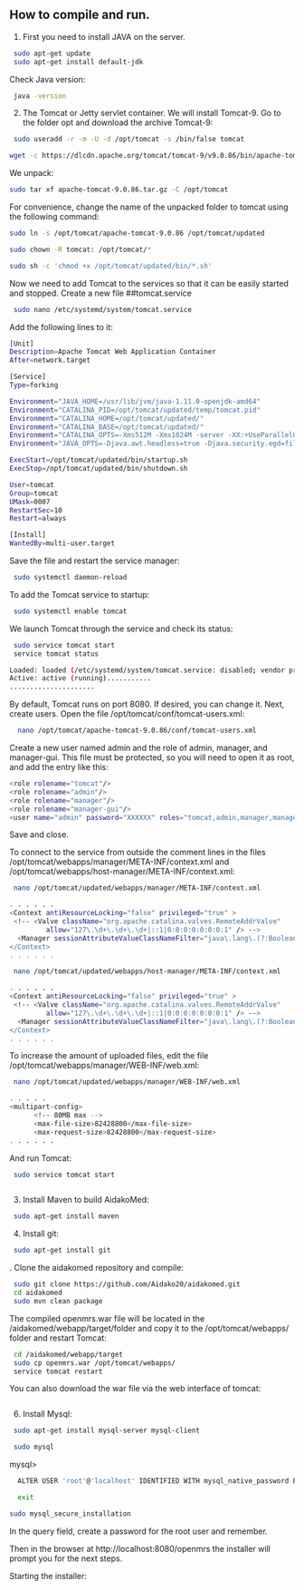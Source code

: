 
## How to compile and run.
1. First you need to install JAVA on the server.
```bash
 sudo apt-get update
 sudo apt-get install default-jdk
```
Check Java version:
```bash
 java -version
```
2. The Tomcat or Jetty servlet container. We will install Tomcat-9. Go to the folder opt and download the archive Tomcat-9:
```bash
 sudo useradd -r -m -U -d /opt/tomcat -s /bin/false tomcat
```
   
```bash
wget -c https://dlcdn.apache.org/tomcat/tomcat-9/v9.0.86/bin/apache-tomcat-9.0.86.tar.gz
```
We unpack:
```bash
sudo tar xf apache-tomcat-9.0.86.tar.gz -C /opt/tomcat
```
For convenience, change the name of the unpacked folder to tomcat using the following command:
```bash
sudo ln -s /opt/tomcat/apache-tomcat-9.0.86 /opt/tomcat/updated
```
```bash
sudo chown -R tomcat: /opt/tomcat/*
```
```bash
sudo sh -c 'chmod +x /opt/tomcat/updated/bin/*.sh'
```
Now we need to add Tomcat to the services so that it can be easily started and stopped.
Create a new file ##tomcat.service
```bash
 sudo nano /etc/systemd/system/tomcat.service
```
Add the following lines to it:
```bash
[Unit]
Description=Apache Tomcat Web Application Container
After=network.target

[Service]
Type=forking

Environment="JAVA_HOME=/usr/lib/jvm/java-1.11.0-openjdk-amd64"
Environment="CATALINA_PID=/opt/tomcat/updated/temp/tomcat.pid"
Environment="CATALINA_HOME=/opt/tomcat/updated/"
Environment="CATALINA_BASE=/opt/tomcat/updated/"
Environment="CATALINA_OPTS=-Xms512M -Xmx1024M -server -XX:+UseParallelGC"
Environment="JAVA_OPTS=-Djava.awt.headless=true -Djava.security.egd=file:/dev/./urandom"

ExecStart=/opt/tomcat/updated/bin/startup.sh
ExecStop=/opt/tomcat/updated/bin/shutdown.sh

User=tomcat
Group=tomcat
UMask=0007
RestartSec=10
Restart=always

[Install]
WantedBy=multi-user.target
```
Save the file and restart the service manager:
```bash
 sudo systemctl daemon-reload
```
To add the Tomcat service to startup:
```bash
 sudo systemctl enable tomcat
```
We launch Tomcat through the service and check its status:
```bash
 sudo service tomcat start
 service tomcat status

Loaded: loaded (/etc/systemd/system/tomcat.service: disabled; vendor preset: enabled)
Active: active (running)...........
.....................
```
By default, Tomcat runs on port 8080. If desired, you can change it. Next, create users.
Open the file /opt/tomcat/conf/tomcat-users.xml:
```bash
  nano /opt/tomcat/apache-tomcat-9.0.86/conf/tomcat-users.xml
```
Create a new user named admin and the role of admin, manager, and manager-gui. This file must be protected, so you will need to open it as root, and add the entry like this:
```bash
<role rolename="tomcat"/>                                                    
<role rolename="admin"/>                                                     
<role rolename="manager"/>                                                   
<role rolename="manager-gui"/>
<user name="admin" password="XXXXXX" roles="tomcat,admin,manager,manager-gui"/>
```
Save and close.

To connect to the service from outside the comment lines in the files /opt/tomcat/webapps/manager/META-INF/context.xml and /opt/tomcat/webapps/host-manager/META-INF/context.xml:
```bash
 nano /opt/tomcat/updated/webapps/manager/META-INF/context.xml
```
```bash
. . . . . . 
<Context antiResourceLocking="false" privileged="true" >
 <!-- <Valve className="org.apache.catalina.valves.RemoteAddrValve"
         allow="127\.\d+\.\d+\.\d+|::1|0:0:0:0:0:0:0:1" /> -->
  <Manager sessionAttributeValueClassNameFilter="java\.lang\.(?:Boolean|Integer$
</Context>
. . . . . .
```
```bash
 nano /opt/tomcat/updated/webapps/host-manager/META-INF/context.xml
```
```bash
. . . . . .
<Context antiResourceLocking="false" privileged="true" >
 <!-- <Valve className="org.apache.catalina.valves.RemoteAddrValve"
         allow="127\.\d+\.\d+\.\d+|::1|0:0:0:0:0:0:0:1" /> -->
  <Manager sessionAttributeValueClassNameFilter="java\.lang\.(?:Boolean|Integer$
</Context>
. . . . . . 
```
To increase the amount of uploaded files, edit the file /opt/tomcat/webapps/manager/WEB-INF/web.xml:
```bash
 nano /opt/tomcat/updated/webapps/manager/WEB-INF/web.xml
```
```bash
. . . . .
<multipart-config>
      <!-- 80MB max -->
      <max-file-size>82428800</max-file-size>
      <max-request-size>82428800</max-request-size>
. . . . . .
```
And run Tomcat:
```bash
 sudo service tomcat start
```
<img class="img-responsive" src="http://aidakomed.info/wp-content/uploads/2018/08/Screenshot_2018-08-07-Apache-Tomcat-9-0-10-768x491.png" alt="">

3. Install Maven to build AidakoMed:

```bash
 sudo apt-get install maven
```
4. Install git:
```bash
 sudo apt-get install git
```
. Clone the aidakomed repository and compile:

```bash
 sudo git clone https://github.com/Aidako20/aidakomed.git
 cd aidakomed
 sudo mvn clean package
```
The compiled openmrs.war file will be located in the /aidakomed/webapp/target/folder and copy it to the /opt/tomcat/webapps/ folder and restart Tomcat:

```bash
 cd /aidakomed/webapp/target
 sudo cp openmrs.war /opt/tomcat/webapps/
 service tomcat restart
```
You can also download the war file via the web interface of tomcat:

<img class="img-responsive" src="http://aidakomed.info/wp-content/uploads/2018/08/Screenshot_2018-08-07-manager-768x491.png" alt="">

6. Install Mysql:

```bash
 sudo apt-get install mysql-server mysql-client
```
```bash
 sudo mysql
```

mysql>
```bash
  ALTER USER 'root'@'localhost' IDENTIFIED WITH mysql_native_password BY 'password';
```

```bash
  exit
```
```bash
sudo mysql_secure_installation
```

In the query field, create a password for the root user and remember.

Then in the browser at http://localhost:8080/openmrs the installer will prompt you for the next steps.

Starting the installer:


